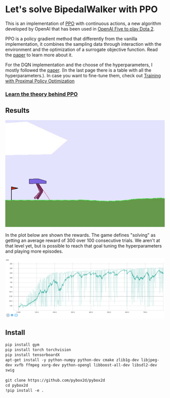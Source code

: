 # Let's solve BipedalWalker with PPO

This is an implementation of [PPO](https://blog.openai.com/openai-baselines-ppo/) with continuous actions, a new algorithm developed by OpenAI that has been used in [OpenAI Five to play Dota 2](https://blog.openai.com/openai-five/).

PPO is a policy gradient method that differently from the vanilla implementation, it combines the sampling data through interaction with the environment and the optimization of a surrogate objective function. Read the [paper](https://arxiv.org/pdf/1707.06347.pdf) to learn more about it.

For the DQN implementation and the choose of the hyperparameters, I mostly followed the [paper](https://arxiv.org/pdf/1707.06347.pdf). (In the last page there is a table with all the hyperparameters.). In case you want to fine-tune them, check out [Training with Proximal Policy Optimization](https://github.com/Unity-Technologies/ml-agents/blob/master/docs/Training-PPO.md)

### [Learn the theory behind PPO](https://github.com/andri27-ts/60_Days_RL_Challenge/blob/master/README.md#week-5---advanced-policy-gradients---trpo--ppo)


## Results

![walker gif](imgs/walker_gif.gif)

In the plot below are shown the rewards. The game defines "solving" as getting an average reward of 300 over 100 consecutive trials. We aren't at that level yet, but is possible to reach that goal tuning the hyperparameters and playing more episodes.

![results](imgs/rew_walker.png)


## Install

```
pip install gym
pip install torch torchvision
pip install tensorboardX
apt-get install -y python-numpy python-dev cmake zlib1g-dev libjpeg-dev xvfb ffmpeg xorg-dev python-opengl libboost-all-dev libsdl2-dev swig

git clone https://github.com/pybox2d/pybox2d
cd pybox2d
!pip install -e .
```
